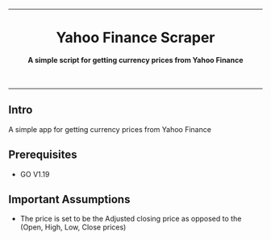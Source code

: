 <div align="center">
    <hr>
    <h1>Yahoo Finance Scraper</h1>
    <strong>
        A simple script for getting currency prices from Yahoo Finance
    </strong><br><br>
<br>
</div>



---

## Intro

A simple app for getting currency prices from Yahoo Finance

## Prerequisites

- GO V1.19

## Important Assumptions
- The price is set to be the Adjusted closing price as opposed to the (Open, High, Low, Close prices)